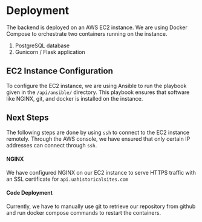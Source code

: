 # Deployment

The backend is deployed on an AWS EC2 instance. We are using Docker Compose to orchestrate two containers running on the instance.

1. PostgreSQL database
2. Gunicorn / Flask application

## EC2 Instance Configuration

To configure the EC2 instance, we are using Ansible to run the playbook given in the `/api/ansible/` directory. This playbook ensures that software like NGINX, git, and docker is installed on the instance.

## Next Steps

The following steps are done by using `ssh` to connect to the EC2 instance remotely. Through the AWS console, we have ensured that only certain IP addresses can connect through `ssh`.

#### NGINX

We have configured NGINX on our EC2 instance to serve HTTPS traffic with an SSL certificate for `api.uahistoricalsites.com`

#### Code Deployment

Currently, we have to manually use git to retrieve our repository from github and run docker compose commands to restart the containers.
